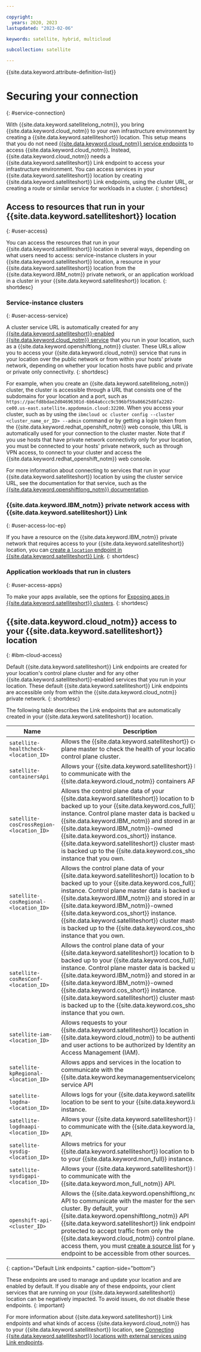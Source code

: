 ```yaml
---

copyright:
  years: 2020, 2023
lastupdated: "2023-02-06"

keywords: satellite, hybrid, multicloud

subcollection: satellite

---
```


{{site.data.keyword.attribute-definition-list}}


# Securing your connection
{: #service-connection}

With {{site.data.keyword.satellitelong_notm}}, you bring {{site.data.keyword.cloud_notm}} to your own infrastructure environment by creating a {{site.data.keyword.satelliteshort}} location. This setup means that you do not need [{{site.data.keyword.cloud_notm}} service endpoints](/docs/account?topic=account-service-endpoints-overview) to access {{site.data.keyword.cloud_notm}}. Instead, {{site.data.keyword.cloud_notm}} needs a {{site.data.keyword.satelliteshort}} Link endpoint to access your infrastructure environment. You can access services in your {{site.data.keyword.satelliteshort}} location by creating {{site.data.keyword.satelliteshort}} Link endpoints, using the cluster URL, or creating a route or similar service for workloads in a cluster.
{: shortdesc}

## Access to resources that run in your {{site.data.keyword.satelliteshort}} location
{: #user-access}

You can access the resources that run in your {{site.data.keyword.satelliteshort}} location in several ways, depending on what users need to access: service-instance clusters in your {{site.data.keyword.satelliteshort}} location, a resource in your {{site.data.keyword.satelliteshort}} location from the {{site.data.keyword.IBM_notm}} private network, or an application workload in a cluster in your {{site.data.keyword.satelliteshort}} location.
{: shortdesc}

### Service-instance clusters
{: #user-access-service}

A cluster service URL is automatically created for any [{{site.data.keyword.satelliteshort}}-enabled {{site.data.keyword.cloud_notm}} service](/docs/satellite?topic=satellite-managed-services) that you run in your location, such as a {{site.data.keyword.openshiftlong_notm}} cluster. These URLs allow you to access your {{site.data.keyword.cloud_notm}} service that runs in your location over the public network or from within your hosts' private network, depending on whether your location hosts have public and private or private only connectivity.
{: shortdesc}

For example, when you create an {{site.data.keyword.satellitelong_notm}} cluster, the cluster is accessible through a URL that consists one of the subdomains for your location and a port, such as `https://pacfd8bdae2d04696301d-6b64a6ccc9c596bf59a86625d8fa2202-ce00.us-east.satellite.appdomain.cloud:32200`. When you access your cluster, such as by using the `ibmcloud oc cluster config --cluster <cluster_name_or_ID> --admin` command or by getting a login token from the {{site.data.keyword.redhat_openshift_notm}} web console, this URL is automatically used for your connection to the cluster master. Note that if you use hosts that have private network connectivity only for your location, you must be connected to your hosts' private network, such as through VPN access, to connect to your cluster and access the {{site.data.keyword.redhat_openshift_notm}} web console.

For more information about connecting to services that run in your {{site.data.keyword.satelliteshort}} location by using the cluster service URL, see the documentation for that service, such as the [{{site.data.keyword.openshiftlong_notm}} documentation](/docs/openshift?topic=openshift-access_cluster#access_cluster_sat).

### {{site.data.keyword.IBM_notm}} private network access with {{site.data.keyword.satelliteshort}} Link
{: #user-access-loc-ep}

If you have a resource on the {{site.data.keyword.IBM_notm}} private network that requires access to your {{site.data.keyword.satelliteshort}} location, you can [create a `location` endpoint in {{site.data.keyword.satelliteshort}} Link](/docs/satellite?topic=satellite-link-cloud-create#link-location).
{: shortdesc}

### Application workloads that run in clusters
{: #user-access-apps}

To make your apps available, see the options for [Exposing apps in {{site.data.keyword.satelliteshort}} clusters](/docs/openshift?topic=openshift-sat-expose-apps).
{: shortdesc}

## {{site.data.keyword.cloud_notm}} access to your {{site.data.keyword.satelliteshort}} location
{: #ibm-cloud-access}

Default {{site.data.keyword.satelliteshort}} Link endpoints are created for your location's control plane cluster and for any other {{site.data.keyword.satelliteshort}}-enabled services that you run in your location. These default {{site.data.keyword.satelliteshort}} Link endpoints are accessible only from within the {{site.data.keyword.cloud_notm}} private network.
{: shortdesc}

The following table describes the Link endpoints that are automatically created in your {{site.data.keyword.satelliteshort}} location.

| Name | Description | Type | Instances |
| ---- | ----------- | ---- | --------- |
| `satellite-healthcheck-<location_ID>` | Allows the {{site.data.keyword.satelliteshort}} control plane master to check the health of your location's control plane cluster. | Location | One per location |
| `satellite-containersApi` | Allows your {{site.data.keyword.satelliteshort}} location to communicate with the {{site.data.keyword.cloud_notm}} containers API. | Cloud | One per location |
| `satellite-cosCrossRegion-<location_ID>` | Allows the control plane data of your {{site.data.keyword.satelliteshort}} location to be backed up to your {{site.data.keyword.cos_full}} instance. Control plane master data is backed up by {{site.data.keyword.IBM_notm}} and stored in an {{site.data.keyword.IBM_notm}}-owned {{site.data.keyword.cos_short}} instance. {{site.data.keyword.satelliteshort}} cluster master data is backed up to the {{site.data.keyword.cos_short}} instance that you own. | Cloud | One per location |
| `satellite-cosRegional-<location_ID>` | Allows the control plane data of your {{site.data.keyword.satelliteshort}} location to be backed up to your {{site.data.keyword.cos_full}} instance. Control plane master data is backed up by {{site.data.keyword.IBM_notm}} and stored in an {{site.data.keyword.IBM_notm}}-owned {{site.data.keyword.cos_short}} instance. {{site.data.keyword.satelliteshort}} cluster master data is backed up to the {{site.data.keyword.cos_short}} instance that you own. | Cloud | One per location |
| `satellite-cosResConf-<location_ID>` | Allows the control plane data of your {{site.data.keyword.satelliteshort}} location to be backed up to your {{site.data.keyword.cos_full}} instance. Control plane master data is backed up by {{site.data.keyword.IBM_notm}} and stored in an {{site.data.keyword.IBM_notm}}-owned {{site.data.keyword.cos_short}} instance. {{site.data.keyword.satelliteshort}} cluster master data is backed up to the {{site.data.keyword.cos_short}} instance that you own. | Cloud | One per location |
| `satellite-iam-<location_ID>` | Allows requests to your {{site.data.keyword.satelliteshort}} location in {{site.data.keyword.cloud_notm}} to be authenticated and user actions to be authorized by Identity and Access Management (IAM). | Cloud | One per {{site.data.keyword.satelliteshort}} location |
| `satellite-kpRegional-<location_ID>` | Allows apps and services in the location to communicate with the {{site.data.keyword.keymanagementservicelong_notm}} service API | Cloud | One per location |
| `satellite-logdna-<location_ID>` | Allows logs for your {{site.data.keyword.satelliteshort}} location to be sent to your {{site.data.keyword.la_full}} instance. | Cloud | One per location |
| `satellite-logdnaapi-<location_ID>` | Allows your {{site.data.keyword.satelliteshort}} location to communicate with the {{site.data.keyword.la_full}} API. | Cloud | One per {{site.data.keyword.satelliteshort}} location |
| `satellite-sysdig-<location_ID>` | Allows metrics for your {{site.data.keyword.satelliteshort}} location to be sent to your {{site.data.keyword.mon_full}} instance. | Cloud | One per location |
| `satellite-sysdigapi-<location_ID>` | Allows your {{site.data.keyword.satelliteshort}} location to communicate with the {{site.data.keyword.mon_full_notm}} API. | Cloud | One per {{site.data.keyword.satelliteshort}} location |
| `openshift-api-<cluster_ID>` | Allows the {{site.data.keyword.openshiftlong_notm}} API to communicate with the master for the service cluster. By default, your {{site.data.keyword.openshiftlong_notm}} API {{site.data.keyword.satelliteshort}} link endpoints are protected to accept traffic from only the {{site.data.keyword.cloud_notm}} control plane. To access them, you must [create a source list](/docs/satellite?topic=satellite-link-endpoint-secure) for your endpoint to be accessible from other sources. | Location | One per {{site.data.keyword.satelliteshort}}-enabled {{site.data.keyword.cloud_notm}} service in your location |
{: caption="Default Link endpoints." caption-side="bottom"}

These endpoints are used to manage and update your location and are enabled by default. If you disable any of these endpoints, your client services that are running on your {{site.data.keyword.satelliteshort}} location can be negatively impacted. To avoid issues, do not disable these endpoints.
{: important}

For more information about {{site.data.keyword.satelliteshort}} Link endpoints and what kinds of access {{site.data.keyword.cloud_notm}} has to your {{site.data.keyword.satelliteshort}} location, see [Connecting {{site.data.keyword.satelliteshort}} locations with external services using Link endpoints](/docs/satellite?topic=satellite-link-location-cloud).


